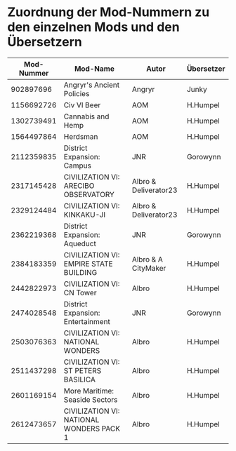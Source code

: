 # Zuordnung der Mod-Nummern zu den einzelnen Mods und den Übersetzern

Mod-Nummer | Mod-Name | Autor | Übersetzer
---------- | -------- | ----- | ----------
902897696  | Angryr's Ancient Policies | Angryr | Junky
1156692726 | Civ VI Beer | AOM | H.Humpel
1302739491 | Cannabis and Hemp | AOM | H.Humpel
1564497864 | Herdsman | AOM | H.Humpel
2112359835 | District Expansion: Campus | JNR | Gorowynn 
2317145428 | CIVILIZATION VI: ARECIBO OBSERVATORY | Albro & Deliverator23 | H.Humpel
2329124484 | CIVILIZATION VI: KINKAKU-JI | Albro & Deliverator23 | H.Humpel
2362219368 | District Expansion: Aqueduct | JNR | Gorowynn
2384183359 | CIVILIZATION VI: EMPIRE STATE BUILDING | Albro & A CityMaker | H.Humpel
2442822973 | CIVILIZATION VI: CN Tower | Albro | H.Humpel
2474028548 | District Expansion: Entertainment | JNR | Gorowynn
2503076363 | CIVILIZATION VI: NATIONAL WONDERS | Albro | H.Humpel
2511437298 | CIVILIZATION VI: ST PETERS BASILICA | Albro | H.Humpel
2601169154 | More Maritime: Seaside Sectors | Albro | H.Humpel
2612473657 | CIVILIZATION VI: NATIONAL WONDERS PACK 1 | Albro | H.Humpel
